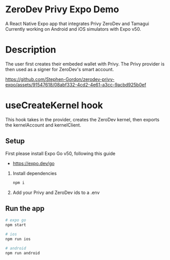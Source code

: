 # ZeroDev Privy Expo Demo

A React Native Expo app that integrates Privy ZeroDev and Tamagui
Currently working on Android and iOS simulators with Expo v50. 

# Description
The user first creates their embeded wallet with Privy. The Privy provider is then used as a signer for ZeroDev's smart account.



https://github.com/Stephen-Gordon/zerodev-privy-expo/assets/91547618/08abf332-4cd2-4e61-a3cc-9acbd925b0ef



# useCreateKernel hook
This hook takes in the provider, creates the ZeroDev kernel, then exports the kernelAccount and kernelClient.

## Setup
First please install Expo Go v50, following this guide
- https://expo.dev/go

1. Install dependencies

   ```sh
   npm i
   ```

2. Add your Privy and ZeroDev ids to a .env


## Run the app

```sh
# expo go
npm start

# ios
npm run ios

# android
npm run android
```
